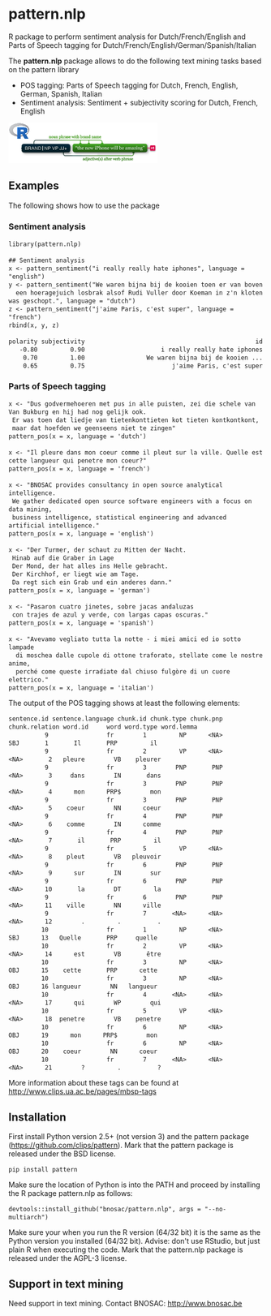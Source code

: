 # pattern.nlp
R package to perform sentiment analysis for Dutch/French/English and Parts of Speech tagging for Dutch/French/English/German/Spanish/Italian

The  **pattern.nlp** package allows to do the following text mining tasks based on the pattern library

- POS tagging: Parts of Speech tagging for Dutch, French, English, German, Spanish, Italian
- Sentiment analysis: Sentiment + subjectivity scoring for Dutch, French, English

![](inst/img/pattern-nlp-logo.png)

## Examples

The following shows how to use the package

### Sentiment analysis

```
library(pattern.nlp)

## Sentiment analysis
x <- pattern_sentiment("i really really hate iphones", language = "english")
y <- pattern_sentiment("We waren bijna bij de kooien toen er van boven 
  een hoeragejuich losbrak alsof Rudi Vuller door Koeman in z'n kloten was geschopt.", language = "dutch")
z <- pattern_sentiment("j'aime Paris, c'est super", language = "french")
rbind(x, y, z)

polarity subjectivity                                               id
   -0.80         0.90                     i really really hate iphones
    0.70         1.00                 We waren bijna bij de kooien ...
    0.65         0.75                        j'aime Paris, c'est super
```

### Parts of Speech tagging

```
x <- "Dus godvermehoeren met pus in alle puisten, zei die schele van Van Bukburg en hij had nog gelijk ook.
 Er was toen dat liedje van tietenkonttieten kot tieten kontkontkont, 
 maar dat hoefden we geenseens niet te zingen"
pattern_pos(x = x, language = 'dutch')

x <- "Il pleure dans mon coeur comme il pleut sur la ville. Quelle est cette langueur qui penetre mon coeur?"
pattern_pos(x = x, language = 'french')

x <- "BNOSAC provides consultancy in open source analytical intelligence. 
 We gather dedicated open source software engineers with a focus on data mining, 
 business intelligence, statistical engineering and advanced artificial intelligence."
pattern_pos(x = x, language = 'english')

x <- "Der Turmer, der schaut zu Mitten der Nacht. 	
 Hinab auf die Graber in Lage
 Der Mond, der hat alles ins Helle gebracht.
 Der Kirchhof, er liegt wie am Tage.
 Da regt sich ein Grab und ein anderes dann."
pattern_pos(x = x, language = 'german')

x <- "Pasaron cuatro jinetes, sobre jacas andaluzas
 con trajes de azul y verde, con largas capas oscuras."
pattern_pos(x = x, language = 'spanish')

x <- "Avevamo vegliato tutta la notte - i miei amici ed io sotto lampade 
  di moschea dalle cupole di ottone traforato, stellate come le nostre anime, 
  perché come queste irradiate dal chiuso fulgòre di un cuore elettrico."
pattern_pos(x = x, language = 'italian')
```

The output of the POS tagging shows at least the following elements:
```
sentence.id sentence.language chunk.id chunk.type chunk.pnp chunk.relation word.id     word word.type word.lemma
          9                fr        1         NP      <NA>            SBJ       1       Il       PRP         il
          9                fr        2         VP      <NA>           <NA>       2   pleure        VB    pleurer
          9                fr        3        PNP       PNP           <NA>       3     dans        IN       dans
          9                fr        3        PNP       PNP           <NA>       4      mon      PRP$        mon
          9                fr        3        PNP       PNP           <NA>       5    coeur        NN      coeur
          9                fr        4        PNP       PNP           <NA>       6    comme        IN      comme
          9                fr        4        PNP       PNP           <NA>       7       il       PRP         il
          9                fr        5         VP      <NA>           <NA>       8    pleut        VB   pleuvoir
          9                fr        6        PNP       PNP           <NA>       9      sur        IN        sur
          9                fr        6        PNP       PNP           <NA>      10       la        DT         la
          9                fr        6        PNP       PNP           <NA>      11    ville        NN      ville
          9                fr        7       <NA>      <NA>           <NA>      12        .         .          .
         10                fr        1         NP      <NA>            SBJ      13   Quelle       PRP     quelle
         10                fr        2         VP      <NA>           <NA>      14      est        VB       être
         10                fr        3         NP      <NA>            OBJ      15    cette       PRP      cette
         10                fr        3         NP      <NA>            OBJ      16 langueur        NN   langueur
         10                fr        4       <NA>      <NA>           <NA>      17      qui        WP        qui
         10                fr        5         VP      <NA>           <NA>      18  penetre        VB    penetre
         10                fr        6         NP      <NA>            OBJ      19      mon      PRP$        mon
         10                fr        6         NP      <NA>            OBJ      20    coeur        NN      coeur
         10                fr        7       <NA>      <NA>           <NA>      21        ?         .          ?
```

More information about these tags can be found at http://www.clips.ua.ac.be/pages/mbsp-tags
## Installation

First install Python version 2.5+ (not version 3) and the pattern package (https://github.com/clips/pattern). Mark that the pattern package is released under the BSD license. 

```
pip install pattern
```

Make sure the location of Python is into the PATH and proceed by installing the R package pattern.nlp as follows:

```
devtools::install_github("bnosac/pattern.nlp", args = "--no-multiarch")
```

Make sure your when you run the R version (64/32 bit) it is the same as the Python version you installed (64/32 bit).
Advise: don't use RStudio, but just plain R when executing the code. 
Mark that the pattern.nlp package is released under the AGPL-3 license.

## Support in text mining

Need support in text mining. 
Contact BNOSAC: http://www.bnosac.be
